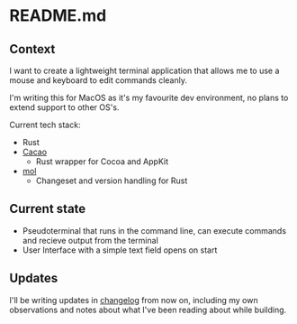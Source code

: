 # README.md

## Context

I want to create a lightweight terminal application that allows me to use a mouse and keyboard to edit commands cleanly.

I'm writing this for MacOS as it's my favourite dev environment, no plans to extend support to other OS's.

Current tech stack:
- Rust
- [Cacao](https://github.com/ryanmcgrath/cacao)
  - Rust wrapper for Cocoa and AppKit
- [mol](https://github.com/DmitryDodzin/mol)
  - Changeset and version handling for Rust

## Current state
- Pseudoterminal that runs in the command line, can execute commands and recieve output from the terminal
- User Interface with a simple text field opens on start

## Updates

I'll be writing updates in [changelog](CHANGELOG.md) from now on, including my own observations and notes about what I've been reading about while building.

